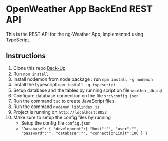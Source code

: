 # OpenWeather App BackEnd REST API

This is the REST API for the ng-Weather App, Implemented using TypeScript.

## Instructions

1. Clone this repo [Back-Up](https://github.com/donaldkibet/backend.git)
2. Run `npm install`
3. Install nodemon from node package : run `npm install -g nodemon`
4. Install the typescript `npm install -g typescript`
5. Setup database and the tables by running script on file `weather_db.sql`
6. Configure database connection on the file `src\config.json`
7. Run the command `tsc` to create JavaScript files.
8. Run the command `nodemon lib\index.js`
9. Project is running on `http://localhost:8052`
10. Make sure to setup the config files by running
    * Setup the config file `config.json`
    * `"Database": {
        "development":{
            "host":"",
            "user":"",
            "password":"",
            "database":"",
            "connectionLimit":100
        }
    }`

